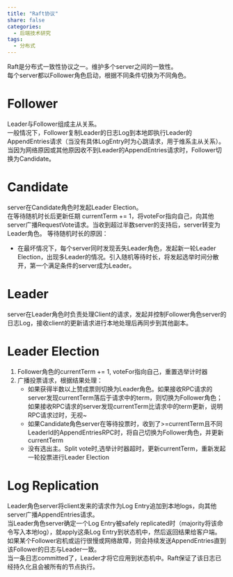 ```yaml
---
title: "Raft协议"
share: false
categories:
  - 后端技术研究
tags:
  - 分布式
---
```


Raft是分布式一致性协议之一。维护多个server之间的一致性。  
每个server都以Follower角色启动，根据不同条件切换为不同角色。  

# Follower  
Leader与Follower组成主从关系。  
一般情况下，Follower复制Leader的日志Log到本地即执行Leader的AppendEntries请求（当没有具体LogEntry时为心跳请求，用于维系主从关系）。  
当因为网络原因或其他原因收不到Leader的AppendEntries请求时，Follower切换为Candidate。

# Candidate
server在Candidate角色时发起Leader Election。  
在等待随机时长后更新任期 currentTerm += 1，将voteFor指向自己，向其他server广播RequestVote请求。当收到超过半数server的支持后，server转变为Leader角色。
等待随机时长的原因：
* 在最坏情况下，每个server同时发现丢失Leader角色，发起新一轮Leader Election，出现多Leader的情况。引入随机等待时长，将发起选举时间分散开，第一个满足条件的server成为Leader。

# Leader
server在Leader角色时负责处理Client的请求，发起并控制Follower角色server的日志Log，接收client的更新请求进行本地处理后再同步到其他副本。  

# Leader Election  
1. Follower角色的currentTerm += 1, voteFor指向自己，重置选举计时器
2. 广播投票请求，根据结果处理：  
    * 如果获得半数以上赞成票则切换为Leader角色。如果接收RPC请求的server发现currentTerm落后于请求中的term，则切换为Follower角色；如果接收RPC请求的server发现currentTerm比请求中的term更新，说明RPC请求过时，无视~
    * 如果Candidate角色server在等待投票时，收到了>=currentTerm且不同LeaderId的AppendEntriesRPC时，将自己切换为Follower角色，并更新currentTerm
    * 没有选出主。Split vote时,选举计时器超时，更新currentTerm，重新发起一轮投票进行Leader Election
    
# Log Replication
Leader角色server将client发来的请求作为Log Entry追加到本地logs，向其他server广播AppendEntries请求。  
当Leader角色server确定一个Log Entry被safely replicated时（majority将该命令写入本地log），就apply这条Log Entry到状态机中，然后返回结果给客户端。  
如果某个Follower宕机或运行很慢或网络故障，则会持续发送AppendEntries直到该Follower的日志与Leader一致。  
当一条日志committed了，Leader才将它应用到状态机中。Raft保证了该日志已经持久化且会被所有的节点执行。
